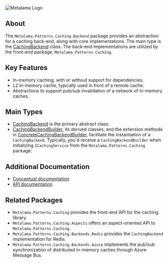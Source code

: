 ![Metalama Logo](https://raw.githubusercontent.com/postsharp/Metalama/master/images/metalama-by-postsharp.svg)

## About

The `Metalama.Patterns.Caching.Backend` package provides an abstraction for a caching back-end, along with core implementations. The main type is the [CachingBackend](https://doc.postsharp.net/metalama/api/metalama-patterns-caching-backends-cachingbackend) class. The back-end implementations are utilized by the front-end package, `Metalama.Patterns.Caching`.

## Key Features

* In-memory caching, with or without support for dependencies.
* L2 in-memory cache, typically used in front of a remote cache.
* Abstractions to support pub/sub invalidation of a network of in-memory caches.

## Main Types

* [CachingBackend](https://doc.postsharp.net/metalama/api/metalama-patterns-caching-backends-cachingbackend) is the primary abstract class.
* [CachingBackendBuilder](https://doc.postsharp.net/metalama/api/metalama-patterns-caching-building-cachingbackendbuilder), its derived classes, and the extension methods in [ConcreteCachingBackendBuilder](https://doc.postsharp.net/metalama/api/metalama-patterns-caching-building-cachingbackendfactory), facilitate the instantiation of a `CachingBackend`. Typically, you'd receive a `CachingBackendBuilder` when initializing `ICachingService` from the `Metalama.Patterns.Caching` package.

## Additional Documentation

* [Conceptual documentation](https://doc.postsharp.net/metalama/patterns/caching)
* [API documentation](https://doc.postsharp.net/metalama/api/metalama-patterns-caching-backends)

## Related Packages

* `Metalama.Patterns.Caching` provides the front-end API for the caching library.
* `Metalama.Patterns.Caching.Aspects` offers an aspect-oriented API to `Metalama.Patterns.Caching`.
* `Metalama.Patterns.Caching.Backends.Redis` provides the `CachingBackend` implementation for Redis.
* `Metalama.Patterns.Caching.Backends.Azure` implements the pub/sub synchronization of distributed in-memory caches through Azure Message Bus.
